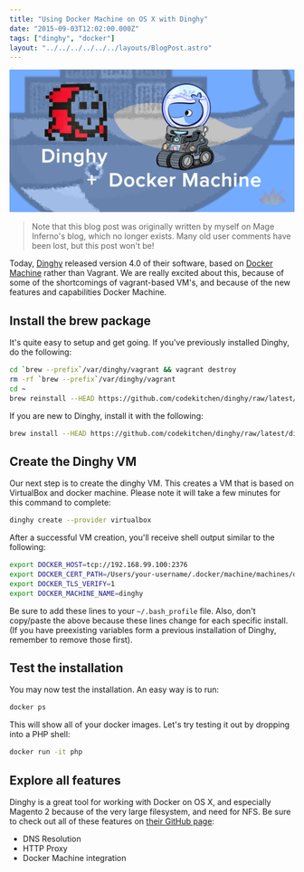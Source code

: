 ```yaml
---
title: "Using Docker Machine on OS X with Dinghy"
date: "2015-09-03T12:02:00.000Z"
tags: ["dinghy", "docker"]
layout: "../../../../../../layouts/BlogPost.astro"
---
```


![Dinghy](using-docker-machine-os-x-dinghy.png)

> Note that this blog post was originally written by myself on Mage Inferno's blog, which no longer exists. Many old user comments have been lost, but this post won't be!

Today, <a href="https://github.com/codekitchen/dinghy" target="_blank">Dinghy</a> released version 4.0 of their software, based on <a href="https://docs.docker.com/machine/" target="_blank">Docker Machine</a> rather than Vagrant. We are really excited about this, because of some of the shortcomings of vagrant-based VM's, and because of the new features and capabilities Docker Machine.

## Install the brew package

It's quite easy to setup and get going. If you've previously installed Dinghy, do the following:

```bash
cd `brew --prefix`/var/dinghy/vagrant && vagrant destroy
rm -rf `brew --prefix`/var/dinghy/vagrant
cd ~
brew reinstall --HEAD https://github.com/codekitchen/dinghy/raw/latest/dinghy.rb
```

If you are new to Dinghy, install it with the following:

```bash
brew install --HEAD https://github.com/codekitchen/dinghy/raw/latest/dinghy.rb
```

## Create the Dinghy VM

Our next step is to create the dinghy VM. This creates a VM that is based on VirtualBox and docker machine. Please note it will take a few minutes for this command to complete:

```bash
dinghy create --provider virtualbox
```

After a successful VM creation, you'll receive shell output similar to the following:

```bash
export DOCKER_HOST=tcp://192.168.99.100:2376
export DOCKER_CERT_PATH=/Users/your-username/.docker/machine/machines/dinghy
export DOCKER_TLS_VERIFY=1
export DOCKER_MACHINE_NAME=dinghy
```

Be sure to add these lines to your `~/.bash_profile` file. Also, don't copy/paste the above because these lines change for each specific install. (If you have preexisting variables form a previous installation of Dinghy, remember to remove those first).

## Test the installation

You may now test the installation. An easy way is to run:

```bash
docker ps
```

This will show all of your docker images. Let's try testing it out by dropping into a PHP shell:

```bash
docker run -it php
```

## Explore all features

Dinghy is a great tool for working with Docker on OS X, and especially Magento 2 because of the very large filesystem, and need for NFS. Be sure to check out all of these features on <a href="https://github.com/codekitchen/dinghy" target="_blank">their GitHub page</a>:

- DNS Resolution
- HTTP Proxy
- Docker Machine integration
